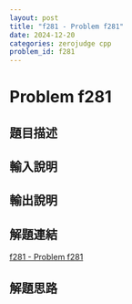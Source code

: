 ```yaml
---
layout: post
title: "f281 - Problem f281"
date: 2024-12-20
categories: zerojudge cpp
problem_id: f281
---
```


# Problem f281

## 題目描述



## 輸入說明



## 輸出說明



## 解題連結

[f281 - Problem f281](https://zerojudge.tw/ShowProblem?problemid=f281)

## 解題思路

